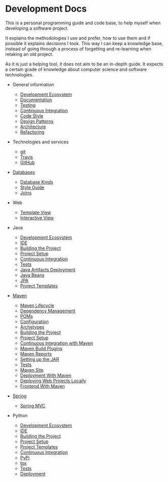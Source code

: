 # Development Docs

This is a personal programming guide and code base, to help myself when developing a software project.

It explains the methodologies I use and prefer, how to use them and if possible it explains decisions I took. This way I can keep a knowledge base, instead of going through a process of forgetting and re-learning when retaking an old project.

As it is just a helping tool, it does not aim to be an in-depth guide. It expects a certain grade of knowledge about computer science and software technologies.

* General information
   * [Development Ecosystem](general/deveco.md)
   * [Documentation](general/documentation.md)
   * [Testing](general/testing.md)
   * [Continuous Integration](general/ci.md)
   * [Code Style](general/style.md)
   * [Design Patterns](general/design_patterns.md)
   * [Architecture](general/architecture.md)
   * [Refactoring](general/refactoring.md)
* Technologies and services
   * [git](other/git.md)
   * [Travis](other/travis.md)
   * [GitHub](other/github.md)
* [Databases](dbs/dbs.md)
   * [Database Kinds](dbs/kinds.md)
   * [Style Guide](dbs/style.md)
   * [Joins](dbs/joins.md)
* Web
   * [Template View](web/template_view.md)
   * [Interactive View](web/interactive_view.md)

* Java
   * [Development Ecosystem](java/deveco.md)
   * [IDE](java/ide.md)
   * [Building the Project](java/building.md)
   * [Project Setup](java/project_setup.md)
   * [Continuous Integration](java/ci.md)
   * [Tests](java/tests.md)
   * [Java Artifacts Deployment](java/deployment.md)
   * [Java Beans](java/beans.md)
   * [JPA](java/jpa.md)
   * [Project Templates](java/templates.md)
* [Maven](maven/maven.md)
   * [Maven Lifecycle](maven/lifecycle.md)
   * [Dependency Management](maven/dependencies.md)
   * [POMs](maven/pom.md)
   * [Configuration](maven/configuration.md)
   * [Archetypes](maven/archetypes.md)
   * [Building the Project](maven/building.md)
   * [Project Setup](maven/project_setup.md)
   * [Continuous Integration with Maven](maven/ci.md)
   * [Maven Build Plugins](maven/maven_build_plugins.md)
   * [Maven Reports](maven/maven_reports.md)
   * [Setting up the JAR](maven/setup_jar.md)
   * [Tests](maven/tests.md)
   * [Maven Site](maven/site.md)
   * [Deployment With Maven](maven/deployment.md)
   * [Deploying Web Projects Locally](maven/web_locally.md)
   * [Frontend With Maven](maven/frontend.md)
* [Spring](spring/spring.md)
   * [Spring MVC](spring/mvc.md)

* Python
   * [Development Ecosystem](python/deveco.md)
   * [IDE](python/ide.md)
   * [Building the Project](python/building.md)
   * [Project Setup](python/project_setup.md)
   * [Project Templates](python/templates.md)
   * [Continuous Integration](python/ci.md)
   * [PyPi](python/pypi.md)
   * [tox](python/tox.md)
   * [Tests](python/tests.md)
   * [Deployment](python/deployment.md)
